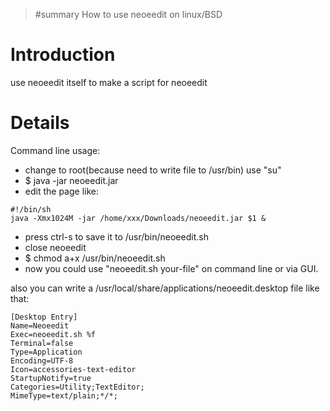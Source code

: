 >#summary How to use neoeedit on linux/BSD

# Introduction #

use neoeedit itself to make a script for neoeedit


# Details #

Command line usage:
  * change to root(because need to write file to /usr/bin) use "su"
  * $ java -jar neoeedit.jar
  * edit the page like:
```
#!/bin/sh
java -Xmx1024M -jar /home/xxx/Downloads/neoeedit.jar $1 &
```
  * press ctrl-s to save it to /usr/bin/neoeedit.sh
  * close neoeedit
  * $ chmod a+x /usr/bin/neoeedit.sh
  * now you could use "neoeedit.sh your-file" on command line or via GUI.

also you can write a /usr/local/share/applications/neoeedit.desktop file like that:
```
[Desktop Entry]
Name=Neoeedit
Exec=neoeedit.sh %f
Terminal=false
Type=Application
Encoding=UTF-8
Icon=accessories-text-editor
StartupNotify=true
Categories=Utility;TextEditor;
MimeType=text/plain;*/*;
```